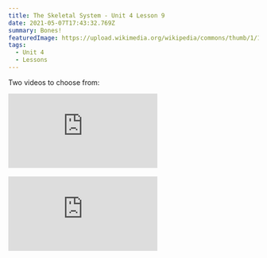 ```yaml
---
title: The Skeletal System - Unit 4 Lesson 9
date: 2021-05-07T17:43:32.769Z
summary: Bones!
featuredImage: https://upload.wikimedia.org/wikipedia/commons/thumb/1/14/Human-Skeleton.jpg/800px-Human-Skeleton.jpg
tags:
  - Unit 4
  - Lessons
---
```

Two videos to choose from:

<div class="youtube-container"><iframe class="responsive-iframe" src="https://www.youtube.com/embed/rDGqkMHPDqE" frameborder="0" allow="accelerometer; autoplay; clipboard-write; encrypted-media; gyroscope; picture-in-picture" allowfullscreen></iframe></div>

<br>

<div class="youtube-container"><iframe class="responsive-iframe" src="https://www.youtube.com/embed/UPrxQkjjExI" frameborder="0" allow="accelerometer; autoplay; clipboard-write; encrypted-media; gyroscope; picture-in-picture" allowfullscreen></iframe></div>